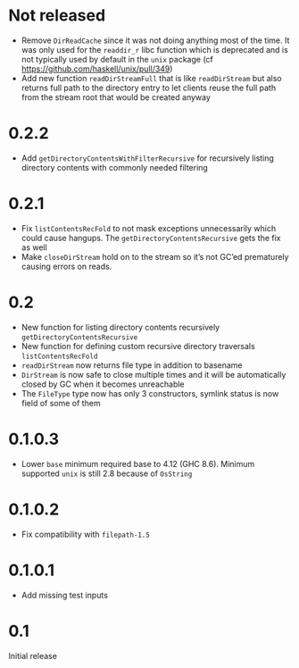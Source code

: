 # Not released

- Remove `DirReadCache` since it was not doing anything most of the time. It was only used for the `readdir_r` libc function which is deprecated and is not typically used by default in the `unix` package (cf https://github.com/haskell/unix/pull/349)
- Add new function `readDirStreamFull` that is like `readDirStream` but also returns full path to the directory entry to let clients reuse the full path from the stream root that would be created anyway

# 0.2.2

- Add `getDirectoryContentsWithFilterRecursive` for recursively listing directory contents with commonly needed filtering

# 0.2.1

- Fix `listContentsRecFold` to not mask exceptions unnecessarily which could cause hangups. The `getDirectoryContentsRecursive` gets the fix as well
- Make `closeDirStream` hold on to the stream so it’s not GC’ed prematurely causing errors on reads.

# 0.2

- New function for listing directory contents recursively `getDirectoryContentsRecursive`
- New function for defining custom recursive directory traversals `listContentsRecFold`
- `readDirStream` now returns file type in addition to basename
- `DirStream` is now safe to close multiple times and it will be automatically closed by GC when it becomes unreachable
- The `FileType` type now has only 3 constructors, symlink status is now field of some of them

# 0.1.0.3

- Lower `base` minimum required base to 4.12 (GHC 8.6). Minimum
  supported `unix` is still 2.8 because of `OsString`

# 0.1.0.2

- Fix compatibility with `filepath-1.5`

# 0.1.0.1

- Add missing test inputs

# 0.1

Initial release
